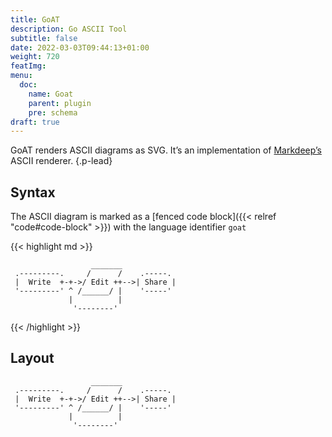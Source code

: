 ```yaml
---
title: GoAT
description: Go ASCII Tool
subtitle: false
date: 2022-03-03T09:44:13+01:00
weight: 720
featImg:
menu:
  doc:
    name: Goat
    parent: plugin
    pre: schema
draft: true
---
```


GoAT renders ASCII diagrams as SVG. It’s an implementation of [Markdeep’s](http://casual-effects.com/markdeep/) ASCII renderer.
{.p-lead} <!--more-->

## Syntax

The ASCII diagram is marked as a [fenced code block]({{< relref "code#code-block" >}}) with the language identifier `goat`

{{< highlight md >}}

```goat
                  _______
 .---------.     /      /    .-----.
 |  Write  +-+->/ Edit ++-->| Share |
 '---------' ^ /______/ |    '-----'
             |          |
              '--------'
```

{{< /highlight >}}

## Layout

```goat
                  _______
 .---------.     /      /    .-----.
 |  Write  +-+->/ Edit ++-->| Share |
 '---------' ^ /______/ |    '-----'
             |          |
              '--------'
```
